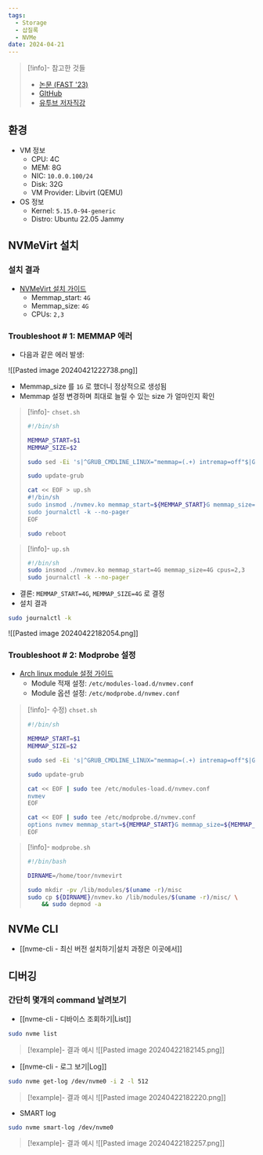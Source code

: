 ```yaml
---
tags:
  - Storage
  - 삽질록
  - NVMe
date: 2024-04-21
---
```

> [!info]- 참고한 것들
> - [논문 (FAST '23)](https://www.usenix.org/conference/fast23/presentation/kim-sang-hoon)
> - [GItHub](https://github.com/snu-csl/nvmevirt)
> - [유투브 저자직강](https://youtu.be/eV7vQyg46zc?si=USiYITI09Sdz01YZ)

## 환경

- VM 정보
	- CPU: 4C
	- MEM: 8G
	- NIC: `10.0.0.100/24`
	- Disk: 32G
	- VM Provider: Libvirt (QEMU)
- OS 정보
	- Kernel: `5.15.0-94-generic`
	- Distro: Ubuntu 22.05 Jammy

## NVMeVirt 설치

### 설치 결과

- [NVMeVirt 설치 가이드](https://github.com/snu-csl/nvmevirt?tab=readme-ov-file#installation)
	- Memmap_start: `4G`
	- Memmap_size: `4G`
	- CPUs: `2,3`

### Troubleshoot # 1: MEMMAP 에러

- 다음과 같은 에러 발생:

![[Pasted image 20240421222738.png]]

- Memmap_size 를 `1G` 로 했더니 정상적으로 생성됨
- Memmap 설정 변경하며 최대로 늘릴 수 있는 size 가 얼마인지 확인

> [!info]- `chset.sh`
> ```bash
> #!/bin/sh
> 
> MEMMAP_START=$1
> MEMMAP_SIZE=$2
> 
> sudo sed -Ei 's|^GRUB_CMDLINE_LINUX="memmap=(.+) intremap=off"$|GRUB_CMDLINE_LINUX="memmap='$MEMMAP_SIZE'G\\\\\\$'$MEMMAP_START'G intremap=off"|g' /etc/default/grub
> 
> sudo update-grub
> 
> cat << EOF > up.sh
> #!/bin/sh
> sudo insmod ./nvmev.ko memmap_start=${MEMMAP_START}G memmap_size=${MEMMAP_SIZE}G cpus=2,3
> sudo journalctl -k --no-pager
> EOF
> 
> sudo reboot
> ```

> [!info]- `up.sh`
> ```bash
> #!/bin/sh
> sudo insmod ./nvmev.ko memmap_start=4G memmap_size=4G cpus=2,3
> sudo journalctl -k --no-pager
> ```

- 결론: `MEMMAP_START=4G`, `MEMMAP_SIZE=4G` 로 결정
- 설치 결과

```bash
sudo journalctl -k
```

![[Pasted image 20240422182054.png]]

### Troubleshoot # 2: Modprobe 설정

- [Arch linux module 설정 가이드](https://wiki.archlinux.org/title/Kernel_module)
	- Module 적재 설정: `/etc/modules-load.d/nvmev.conf`
	- Module 옵션 설정: `/etc/modprobe.d/nvmev.conf`

> [!info]- 수정) `chset.sh`
> ```bash
> #!/bin/sh
> 
> MEMMAP_START=$1
> MEMMAP_SIZE=$2
> 
> sudo sed -Ei 's|^GRUB_CMDLINE_LINUX="memmap=(.+) intremap=off"$|GRUB_CMDLINE_LINUX="memmap='$MEMMAP_SIZE'G\\\\\\$'$MEMMAP_START'G intremap=off"|g' /etc/default/grub
> 
> sudo update-grub
> 
> cat << EOF | sudo tee /etc/modules-load.d/nvmev.conf
> nvmev
> EOF
> 
> cat << EOF | sudo tee /etc/modprobe.d/nvmev.conf
> options nvmev memmap_start=${MEMMAP_START}G memmap_size=${MEMMAP_SIZE}G cpus=2,3
> EOF
> ```

> [!info]- `modprobe.sh`
> ```bash
> #!/bin/bash
> 
> DIRNAME=/home/toor/nvmevirt
> 
> sudo mkdir -pv /lib/modules/$(uname -r)/misc
> sudo cp ${DIRNAME}/nvmev.ko /lib/modules/$(uname -r)/misc/ \
>     && sudo depmod -a
> ```

## NVMe CLI

- [[nvme-cli - 최신 버전 설치하기|설치 과정은 이곳에서]]

## 디버깅

### 간단히 몇개의 command 날려보기

- [[nvme-cli - 디바이스 조회하기|List]]

```bash
sudo nvme list
```

> [!example]- 결과 예시
> ![[Pasted image 20240422182145.png]]

- [[nvme-cli - 로그 보기|Log]]

```bash
sudo nvme get-log /dev/nvme0 -i 2 -l 512
```

> [!example]- 결과 예시
> ![[Pasted image 20240422182220.png]]

- SMART log

```bash
sudo nvme smart-log /dev/nvme0
```

> [!example]- 결과 예시
> ![[Pasted image 20240422182257.png]]